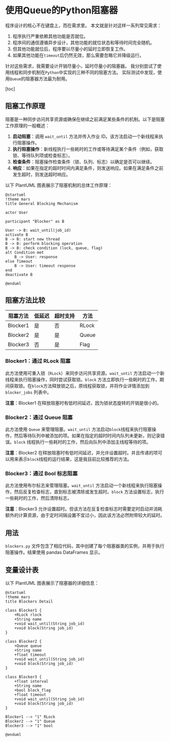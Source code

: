 # 使用Queue的Python阻塞器

程序设计的核心不在键盘上，而在需求里。
本文就是针对这样一系列常见需求：

1. 程序执行严重依赖其他功能是否就位。
2. 程序间的通信遵循异步设计，其他功能的就位状态和等待时间完全随机。
3. 但其他功能就位后，程序要以尽量小的延时立即恢复工作。
4. 如果其他功能在`timeout`后仍然无效，那么需要忽略它并降级运行。

针对这些需求，我需要设计开销尽量小，延时尽量小的阻塞器。
我分别尝试了使用线程和同步机制在`Python`中实现的三种不同的阻塞方法。
实际测试中发现，使用`Queue`的阻塞器方法最为耐用。

[toc]

## 阻塞工作原理

阻塞是一种同步访问共享资源或确保在继续之前满足某些条件的机制。以下是阻塞工作原理的一般概述：

1. **启动阻塞**：调用 `wait_until` 方法并传入作业 ID。该方法启动一个新线程来执行阻塞操作。
2. **执行阻塞操作**：新线程执行一些耗时的工作或等待满足某个条件（例如，获取锁、等待队列项或检查标志）。
3. **检查条件**：阻塞操作检查条件（锁、队列、标志）以确定是否可以继续。
4. **响应**：如果在指定的超时时间内满足条件，则发送响应。如果在满足条件之前发生超时，则发送超时响应。

以下 PlantUML 图表展示了阻塞机制的总体工作原理：

```plantuml
@startuml
!theme mars
title General Blocking Mechanism

actor User

participant "Blocker" as B

User -> B: wait_until(job_id)
activate B
B -> B: start new thread
B -> B: perform blocking operation
B -> B: check condition (lock, queue, flag)
alt Condition met
    B -> User: response
else Timeout
    B -> User: timeout response
end
deactivate B

@enduml
```

## 阻塞方法比较

| 阻塞方法 | 低延迟 | 超时支持 | 方法  |
| -------- | ------ | -------- | ----- |
| Blocker1 | 是     | 否       | RLock |
| Blocker2 | 是     | 是       | Queue |
| Blocker3 | 否     | 是       | Flag  |

### Blocker1：通过 RLock 阻塞

此方法使用可重入锁（`RLock`）来同步访问共享资源。`wait_until` 方法启动一个新线程来执行阻塞操作，同时尝试获取锁。`block` 方法立即执行一些耗时的工作，期间获取锁。在`block`方法释放锁之后，原线程获取锁，并将作业详情添加到 `blocker_jobs` 列表中。

**注意**：Blocker1 在释放阻塞时有低时间延迟，因为锁状态旋转的开销是很小的。

### Blocker2：通过 Queue 阻塞

此方法使用 `Queue` 来管理阻塞。`wait_until` 方法启动`block`线程来执行阻塞操作，然后等待队列中被添加的项。如果在指定的超时时间内队列未更新，则记录错误。`block` 线程执行一些耗时的工作，然后向队列中添加主线程等待的项。

**注意**：Blocker2 在释放阻塞时有低时间延迟，并允许设置超时。并且传递的项可以用来表示`block`线程的运行结果，这是我目前比较推荐的方法。

### Blocker3：通过 Bool 标志阻塞

此方法使用布尔标志来管理阻塞。`wait_until` 方法启动一个新线程来执行阻塞操作，然后反复检查标志，直到标志被清除或发生超时。`block` 方法设置标志，执行一些耗时的工作，然后清除标志。

**注意**：Blocker3 允许设置超时。但该方法在反复检查标志时需要定时启动并消耗额外的计算资源，由于定时间隔设置不宜过小，因此该方法必然附带较大的延时。

## 用法

`blockers.py` 文件包含了相应代码，其中创建了每个阻塞器类的实例，并用于执行阻塞操作。结果使用 pandas DataFrames 显示。

## 变量设计表

以下 PlantUML 图表展示了阻塞器的详细信息：

```plantuml
@startuml
!theme mars
title Blockers Detail

class Blocker1 {
    +RLock rlock
    +String name
    +void wait_until(String job_id)
    +void block(String job_id)
}

class Blocker2 {
    +Queue queue
    +String name
    +float timeout
    +void wait_until(String job_id)
    +void block(String job_id)
}

class Blocker3 {
    +float interval
    +String name
    +bool block_flag
    +float timeout
    +void wait_until(String job_id)
    +void block(String job_id)
}

Blocker1 --> "1" RLock
Blocker2 --> "1" Queue
Blocker3 --> "1" bool

@enduml
```
